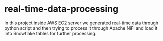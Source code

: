 # real-time-data-processing
In this project inside AWS EC2 server we generated real-time data through python script and then trying to process it through Apache NiFi and load it into Snowflake tables for further processing.
